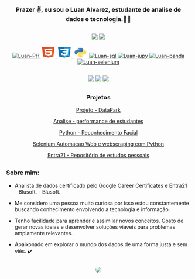 ##
<h3 align="center">
   Prazer ✌, eu sou o Luan Alvarez, estudante de analise de dados e tecnologia.👨‍💻
</h3>

##

<div align="center">
   <a href="https://github.com/Alvrzz">
      <img height="170em" src="https://github-readme-stats.vercel.app/api?username=Alvrzz&show_icons=true&theme=codeSTACKr&include_all_commits=true&count_private=true"/>
<img height="170em" src="https://github-readme-stats.vercel.app/api/top-langs/?username=Alvrzz&layout=compact&langs_count=7&theme=codeSTACKr"/>
</div>
<div align="center" style="display: inline_block"><br>
<img  alt="Luan-PH" height="30" width="40" src="https://cdn.jsdelivr.net/gh/devicons/devicon/icons/photoshop/photoshop-plain.svg" />       
<img  alt="Luan-HTML" height="30" width="40" src="https://raw.githubusercontent.com/devicons/devicon/master/icons/html5/html5-original.svg">
<img  alt="Luan-CSS" height="30" width="40" src="https://raw.githubusercontent.com/devicons/devicon/master/icons/css3/css3-original.svg">
<img  alt="Luan-Python" height="30" width="40" src="https://raw.githubusercontent.com/devicons/devicon/master/icons/python/python-original.svg">
<img alt="Luan-sql" height="30" width="40" src="https://cdn.jsdelivr.net/gh/devicons/devicon/icons/mysql/mysql-original.svg">
<img alt="Luan-jupy" height="30" width="40" src="https://cdn.jsdelivr.net/gh/devicons/devicon/icons/jupyter/jupyter-original.svg">
<img alt="Luan-panda" height="30" width="40" src="https://cdn.jsdelivr.net/gh/devicons/devicon/icons/pandas/pandas-original.svg" />
<img alt="Luan-selenium" height="30" width="40" src="https://cdn.jsdelivr.net/gh/devicons/devicon/icons/selenium/selenium-original.svg" />
</div>

 
##
 
<div align="center"> 
<a href="https://www.instagram.com/alvrz_luann/" target="_blank"><img src="https://img.shields.io/badge/-Instagram-%23E4405F?style=for-the-badge&logo=instagram&logoColor=white" target="_blank"></a>
<a href = "mailto:alvarezluan.ti@gmail.com"><img src="https://img.shields.io/badge/-Gmail-%23333?style=for-the-badge&logo=gmail&logoColor=white" target="_blank"></a>
<a href="https://www.linkedin.com/in/luan-alvarez-1499a7224/" target="_blank"><img src="https://img.shields.io/badge/-LinkedIn-%230077B5?style=for-the-badge&logo=linkedin&logoColor=white" target="_blank"></a> 


##


<div align="center">
   <h3> Projetos 
   </h3>
   
   <a href="https://github.com/Alvrzz/Datapark">Projeto - DataPark</a>
   
   <a href="https://github.com/Alvrzz/Analise-da-Perfomance-de-Estudantes">Analise - performance de estudantes</a>  
   
   <a href="https://github.com/Alvrzz/Reconhecimento-facial-com-python"> Python - Reconhecimento Facial </a>   
   
   <a href="https://github.com/Alvrzz/Primeiro-projeto-de-Automacao-Web-e-webscraping-com-Python"> Selenium Automacao Web e webscraping com Python </a> 
   
   <a href="https://github.com/Alvrzz/Repositorio-de-estudos-pessoais-Entra21">Entra21 - Repositório de estudos pessoais</a>
   

   </div>
   
##

<div align="left">
   <h3> Sobre mim: 
   </h3>
 
- Analista de dados certificado pelo Google Career Certificates e Entra21 - Blusoft. - Blusoft.

- Me considero uma pessoa muito curiosa por isso estou constantemente buscando conhecimento envolvendo a tecnologia e informação. 

- Tenho facilidade para aprender e assimilar novos conceitos. Gosto de gerar novas ideias e desenvolver soluções viáveis para problemas amplamente relevantes.

- Apaixonado em explorar o mundo dos dados de uma forma justa e sem viés. :heavy_check_mark:
 </div> 
   
##
   
</div>
<div align="center">
   <img height="150px" style="border-radius:50px;" 
      src="https://i.imgur.com/fq7RVBe.gif">
</div>
